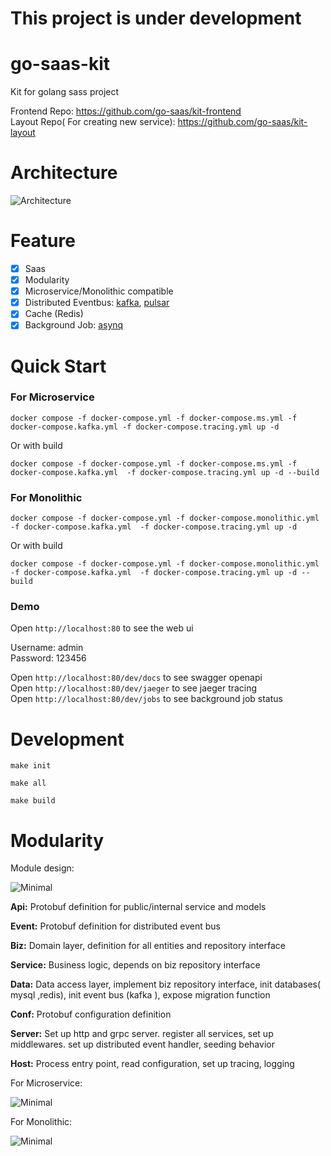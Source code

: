 # This project is under development

# go-saas-kit

Kit for golang sass project

Frontend Repo: https://github.com/go-saas/kit-frontend  
Layout Repo( For creating new service): https://github.com/go-saas/kit-layout

# Architecture
![Architecture](https://github.com/go-saas/kit/blob/main/docs/go-saas-kit.drawio.png?raw=true)

[//]: # (# Demo )

[//]: # (address http://saas.nihaosaoya.com &#40;Shanghai&#41;)

[//]: # (- **Host** Username:admin  Password:123456)

[//]: # (- **Separate Storage Tenant** domain:separateDbDemo Username:admin  Password:123456)

[//]: # (- **Shared Storage Tenant** domain:sharedDbDemo Username:admin  Password:123456)


# Feature

* [x] Saas
* [x] Modularity
* [x] Microservice/Monolithic compatible
* [x] Distributed Eventbus: [kafka](https://kafka.apache.org/), [pulsar](https://pulsar.apache.org/)
* [x] Cache (Redis)
* [x] Background Job: [asynq](https://github.com/hibiken/asynq)

# Quick Start

### For Microservice

```
docker compose -f docker-compose.yml -f docker-compose.ms.yml -f docker-compose.kafka.yml -f docker-compose.tracing.yml up -d
```

Or with build
```
docker compose -f docker-compose.yml -f docker-compose.ms.yml -f docker-compose.kafka.yml  -f docker-compose.tracing.yml up -d --build
```

### For Monolithic

```
docker compose -f docker-compose.yml -f docker-compose.monolithic.yml -f docker-compose.kafka.yml  -f docker-compose.tracing.yml up -d
```
Or with build
```
docker compose -f docker-compose.yml -f docker-compose.monolithic.yml -f docker-compose.kafka.yml  -f docker-compose.tracing.yml up -d --build
```

[//]: # (With hydra)

[//]: # (```)

[//]: # (docker-compose -f docker-compose.yml -f docker-compose.hydra.yml up -d)
[//]: # (```)

### Demo

Open `http://localhost:80` to see the web ui

Username: admin  
Password: 123456

Open `http://localhost:80/dev/docs` to see swagger openapi  
Open `http://localhost:80/dev/jaeger` to see jaeger tracing  
Open `http://localhost:80/dev/jobs` to see background job status  

# Development

```shell
make init
```
```shell
make all
```
```shell
make build
```

# Modularity

Module design: 

![Minimal](https://github.com/go-saas/kit/blob/main/docs/minimal-module-design.drawio.png?raw=true)


**Api:** Protobuf definition for public/internal service and models

**Event:** Protobuf definition for distributed event bus

**Biz:** Domain layer, definition for all entities and repository interface

**Service:** Business logic, depends on biz repository interface

**Data:** Data access layer, implement biz repository interface, init databases( mysql ,redis), init event bus (kafka ), expose migration function

**Conf:** Protobuf configuration definition

**Server:** Set up http and grpc server. register all services, set up middlewares. set up distributed  event handler, seeding behavior

**Host:** Process entry point, read configuration, set up tracing, logging



For Microservice:

![Minimal](https://github.com/go-saas/kit/blob/main/docs/microservice.drawio.png?raw=true)



For Monolithic:

![Minimal](https://github.com/go-saas/kit/blob/main/docs/monolithic.drawio.png?raw=true)
